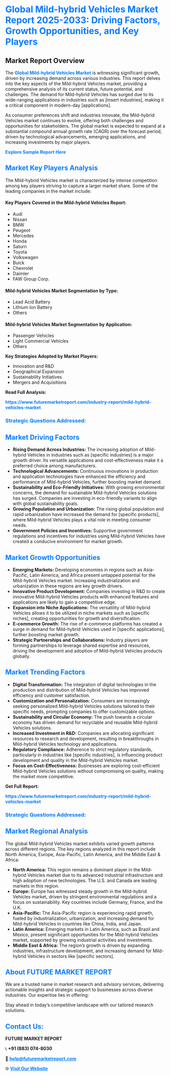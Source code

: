 <h1 style="color: #007BFF;">Global Mild-hybrid Vehicles Market Report 2025-2033: Driving Factors, Growth Opportunities, and Key Players</h1>

<section id="overview">
<h2>Market Report Overview</h2>
<p>The <a href="https://www.futuremarketreport.com/industry-report/mild-hybrid-vehicles-market" style="color: #007BFF; text-decoration: none;"><strong>Global Mild-hybrid Vehicles Market</strong></a> is witnessing significant growth, driven by increasing demand across various industries. This report delves into the key aspects of the Mild-hybrid Vehicles market, providing a comprehensive analysis of its current status, future potential, and challenges. The demand for Mild-hybrid Vehicles has surged due to its wide-ranging applications in industries such as [insert industries], making it a critical component in modern-day [applications].</p>
<p>As consumer preferences shift and industries innovate, the Mild-hybrid Vehicles market continues to evolve, offering both challenges and opportunities for stakeholders. The global market is expected to expand at a substantial compound annual growth rate (CAGR) over the forecast period, driven by technological advancements, emerging applications, and increasing investments by major players.</p>
</section>

<section id="overview">
<p><a href="https://www.futuremarketreport.com/request-sample/reportId=87304" style="color: #007BFF; text-decoration: none;"><strong>Explore Sample Report Here</strong></a></p>
</section>

<section id="key-players">
<h2 style="color: #007BFF;">Market Key Players Analysis</h2>
<p>The Mild-hybrid Vehicles market is characterized by intense competition among key players striving to capture a larger market share. Some of the leading companies in the market include:</p>
<h4>Key Players Covered in the Mild-hybrid Vehicles Report:</h4>
<ul><li>Audi</li><li>Nissan</li><li>BMW</li><li>Peugeot</li><li>Mercedes</li><li>Honda</li><li>Saturn</li><li>Toyota</li><li>Volkswagen</li><li>Buick</li><li>Chevrolet</li><li>Daimler</li><li>FAW Group Corp.</li></ul>
<h4>Mild-hybrid Vehicles Market Segmentation by Type:</h4>
<ul><li>Lead Acid Battery</li><li>Lithium Ion Battery</li><li>Others</li></ul>

<h4>Mild-hybrid Vehicles Market Segmentation by Application:</h4>
<ul><li>Passenger Vehicles</li><li>Light Commercial Vehicles</li><li>Others</li></ul>
<p><strong>Key Strategies Adopted by Market Players:</strong></p>
<ul>
<li>Innovation and R&D</li>
<li>Geographical Expansion</li>
<li>Sustainability Initiatives</li>
<li>Mergers and Acquisitions</li>
</ul>
</section>

<section>
<p><strong>Read Full Analysis: </strong></p><a href="https://www.futuremarketreport.com/industry-report/mild-hybrid-vehicles-market" style="color: #007BFF; text-decoration: none;"><strong>https://www.futuremarketreport.com/industry-report/mild-hybrid-vehicles-market</strong></a>
<h3 style="color: #007BFF;">Strategic Questions Addressed:</h3>
</section>

<section id="driving-factors">
<h2 style="color: #007BFF;">Market Driving Factors</h2>
<ul>
<li><strong>Rising Demand Across Industries:</strong> The increasing adoption of Mild-hybrid Vehicles in industries such as [specific industries] is a major growth driver. Its versatile applications and cost-effectiveness make it a preferred choice among manufacturers.</li>
<li><strong>Technological Advancements:</strong> Continuous innovations in production and application technologies have enhanced the efficiency and performance of Mild-hybrid Vehicles, further boosting market demand.</li>
<li><strong>Sustainability and Eco-Friendly Initiatives:</strong> With growing environmental concerns, the demand for sustainable Mild-hybrid Vehicles solutions has surged. Companies are investing in eco-friendly variants to align with global sustainability goals.</li>
<li><strong>Growing Population and Urbanization:</strong> The rising global population and rapid urbanization have increased the demand for [specific products], where Mild-hybrid Vehicles plays a vital role in meeting consumer needs.</li>
<li><strong>Government Policies and Incentives:</strong> Supportive government regulations and incentives for industries using Mild-hybrid Vehicles have created a conducive environment for market growth.</li>
</ul>
</section>

<section id="growth-opportunities">
<h2 style="color: #007BFF;">Market Growth Opportunities</h2>
<ul>
<li><strong>Emerging Markets:</strong> Developing economies in regions such as Asia-Pacific, Latin America, and Africa present untapped potential for the Mild-hybrid Vehicles market. Increasing industrialization and urbanization in these regions are key growth drivers.</li>
<li><strong>Innovative Product Development:</strong> Companies investing in R&D to create innovative Mild-hybrid Vehicles products with enhanced features and applications are likely to gain a competitive edge.</li>
<li><strong>Expansion into Niche Applications:</strong> The versatility of Mild-hybrid Vehicles allows it to be utilized in niche markets such as [specific niches], creating opportunities for growth and diversification.</li>
<li><strong>E-commerce Growth:</strong> The rise of e-commerce platforms has created a surge in demand for Mild-hybrid Vehicles used in [specific applications], further boosting market growth.</li>
<li><strong>Strategic Partnerships and Collaborations:</strong> Industry players are forming partnerships to leverage shared expertise and resources, driving the development and adoption of Mild-hybrid Vehicles products globally.</li>
</ul>
</section>

<section id="trending-factors">
<h2 style="color: #007BFF;">Market Trending Factors</h2>
<ul>
<li><strong>Digital Transformation:</strong> The integration of digital technologies in the production and distribution of Mild-hybrid Vehicles has improved efficiency and customer satisfaction.</li>
<li><strong>Customization and Personalization:</strong> Consumers are increasingly seeking personalized Mild-hybrid Vehicles solutions tailored to their specific needs, prompting companies to offer customizable options.</li>
<li><strong>Sustainability and Circular Economy:</strong> The push towards a circular economy has driven demand for recyclable and reusable Mild-hybrid Vehicles solutions.</li>
<li><strong>Increased Investment in R&D:</strong> Companies are allocating significant resources to research and development, resulting in breakthroughs in Mild-hybrid Vehicles technology and applications.</li>
<li><strong>Regulatory Compliance:</strong> Adherence to strict regulatory standards, particularly in industries like [specific industries], is influencing product development and quality in the Mild-hybrid Vehicles market.</li>
<li><strong>Focus on Cost-Effectiveness:</strong> Businesses are exploring cost-efficient Mild-hybrid Vehicles solutions without compromising on quality, making the market more competitive.</li>
</ul>
</section>

<section>
<p><strong>Get Full Report: </strong></p><a href="https://www.futuremarketreport.com/industry-report/mild-hybrid-vehicles-market" style="color: #007BFF; text-decoration: none;"><strong>https://www.futuremarketreport.com/industry-report/mild-hybrid-vehicles-market</strong></a>
<h3 style="color: #007BFF;">Strategic Questions Addressed:</h3>
</section>


<section id="regional-analysis">
<h2 style="color: #007BFF;">Market Regional Analysis</h2>
<p>The global Mild-hybrid Vehicles market exhibits varied growth patterns across different regions. The key regions analyzed in this report include North America, Europe, Asia-Pacific, Latin America, and the Middle East & Africa:</p>
<ul>
<li><strong>North America:</strong> This region remains a dominant player in the Mild-hybrid Vehicles market due to its advanced industrial infrastructure and high adoption of new technologies. The U.S. and Canada are leading markets in this region.</li>
<li><strong>Europe:</strong> Europe has witnessed steady growth in the Mild-hybrid Vehicles market, driven by stringent environmental regulations and a focus on sustainability. Key countries include Germany, France, and the U.K.</li>
<li><strong>Asia-Pacific:</strong> The Asia-Pacific region is experiencing rapid growth, fueled by industrialization, urbanization, and increasing demand for Mild-hybrid Vehicles in countries like China, India, and Japan.</li>
<li><strong>Latin America:</strong> Emerging markets in Latin America, such as Brazil and Mexico, present significant opportunities for the Mild-hybrid Vehicles market, supported by growing industrial activities and investments.</li>
<li><strong>Middle East & Africa:</strong> The region’s growth is driven by expanding industries, infrastructure development, and increasing demand for Mild-hybrid Vehicles in sectors like [specific sectors].</li>
</ul>
</section>

<footer>
<h2 style="color: #007BFF;">About FUTURE MARKET REPORT</h2>
<p>We are a trusted name in market research and advisory services, delivering actionable insights and strategic support to businesses across diverse industries. Our expertise lies in offering:</p>

<p>Stay ahead in today’s competitive landscape with our tailored research solutions.</p>

<h2 style="color: #007BFF;">Contact Us:</h2>
<p><strong>FUTURE MARKET REPORT</strong></p>
<p>📞 <strong>+91 (883) 074-8030</strong></p>
<p>📧 <strong><a href="mailto:help@futuremarketreport.com" style="color: #007BFF;">help@futuremarketreport.com</a></strong></p>
<p>🌐 <strong><a href="https://www.futuremarketreport.com/" style="color: #007BFF;">Visit Our Website</a></strong></p>
</footer>